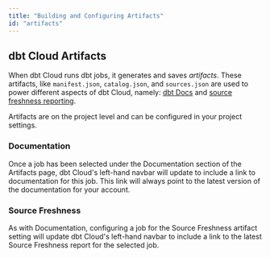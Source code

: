 ```yaml
---
title: "Building and Configuring Artifacts"
id: "artifacts"
---
```


## dbt Cloud Artifacts

When dbt Cloud runs dbt jobs, it generates and saves *artifacts*. These artifacts, like `manifest.json`, `catalog.json`, and `sources.json` are used to power different aspects of dbt Cloud, namely: [dbt Docs](documentation) and [source freshness reporting](cloud-snapshotting-source-freshness).

Artifacts are on the project level and can be configured in your project settings.

<Lightbox src="/img/docs/dbt-cloud/using-dbt-cloud/project-level-artifacts-updated.png" title="Configuring Artifacts"/>

### Documentation

Once a job has been selected under the Documentation section of the Artifacts page, dbt Cloud's left-hand navbar will update to include a link to documentation for this job. This link will always point to the latest version of the documentation for your account.



<Lightbox src="/img/docs/dbt-cloud/using-dbt-cloud/doc-menu.png" title="A link to the latest documentation for the selected job"/>

### Source Freshness

As with Documentation, configuring a job for the Source Freshness artifact setting will update dbt Cloud's left-hand navbar to include a link to the latest Source Freshness report for the selected job.

<Lightbox src="/img/docs/dbt-cloud/using-dbt-cloud/data-sources.png" title="A link to the latest source freshness snapshot for the selected job"/>
